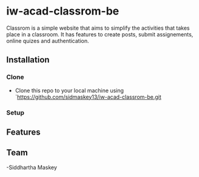 # iw-acad-classrom-be 

Classrom is a simple website that aims to simplify the activities that takes place in a classroom. It has features to create posts, submit assignements, online quizes and authentication.

## Installation

### Clone

- Clone this repo to your local machine using `https://github.com/sidmaskey13/iw-acad-classrom-be.git

### Setup

## Features

## Team
-Siddhartha Maskey

